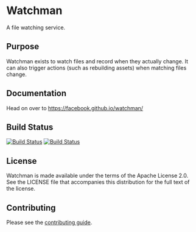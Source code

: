 # Watchman

A file watching service.

## Purpose

Watchman exists to watch files and record when they actually change.  It can
also trigger actions (such as rebuilding assets) when matching files change.

## Documentation

Head on over to https://facebook.github.io/watchman/

## Build Status

[![Build Status](https://travis-ci.org/facebook/watchman.svg?branch=master)](https://travis-ci.org/facebook/watchman)
[![Build Status](https://github.com/facebook/watchman/workflows/CI/badge.svg)](https://github.com/facebook/watchman/actions?workflow=CI)

## License

Watchman is made available under the terms of the Apache License 2.0.  See the
LICENSE file that accompanies this distribution for the full text of the
license.

## Contributing

Please see the [contributing guide](https://facebook.github.io/watchman/contributing.html).
